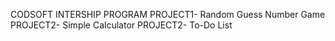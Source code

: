 CODSOFT INTERSHIP PROGRAM
PROJECT1- Random Guess Number Game
PROJECT2- Simple Calculator
PROJECT2- To-Do List
